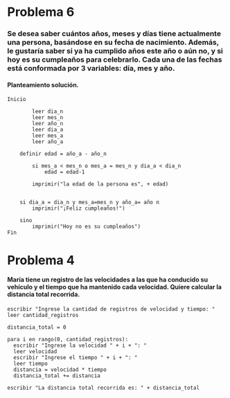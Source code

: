 # Problema 6
### Se desea saber cuántos años, meses y días tiene actualmente una persona, basándose en su fecha de nacimiento. Además, le gustaría saber si ya ha cumplido años este año o aún no, y si hoy es su cumpleaños para celebrarlo. Cada una de las fechas está conformada por 3 variables: día, mes y año.

#### Planteamiento solución.

```
Inicio
              
        leer dia_n
        leer mes_n
        leer año_n
        leer dia_a
        leer mes_a
        leer año_a    
    
    definir edad = año_a - año_n
    
        si mes_a < mes_n o mes_a = mes_n y dia_a < dia_n
            edad = edad-1
            
        imprimir("la edad de la persona es", + edad)
        
    
    si dia_a = dia_n y mes_a=mes_n y año_a= año n
        imprimir("¡Feliz cumpleaños!")
        
    sino 
        imprimir("Hoy no es su cumpleaños")
Fin
```

# Problema 4
#### María tiene un registro de las velocidades a las que ha conducido su vehículo y el tiempo que ha mantenido cada velocidad. Quiere calcular la distancia total recorrida.

```
escribir "Ingrese la cantidad de registros de velocidad y tiempo: "
leer cantidad_registros

distancia_total = 0

para i en rango(0, cantidad_registros):
  escribir "Ingrese la velocidad " + i + ": "
  leer velocidad
  escribir "Ingrese el tiempo " + i + ": "
  leer tiempo
  distancia = velocidad * tiempo
  distancia_total += distancia

escribir "La distancia total recorrida es: " + distancia_total


